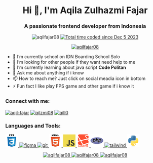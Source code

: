 <h1 align="center">Hi 👋, I'm Aqila Zulhazmi Fajar</h1>
<h3 align="center">A passionate frontend developer from Indonesia</h3>

<p align="center">
  <img src="https://komarev.com/ghpvc/?username=aqilfajar08&label=Profile%20views&color=0e75b6&style=flat" alt="aqilfajar08" />
  <a href="https://wakatime.com/@018c37d8-44f8-4552-b444-2e13d0a68dbc"><img src="https://wakatime.com/badge/user/018c37d8-44f8-4552-b444-2e13d0a68dbc.svg" alt="Total time coded since Dec 5 2023" /></a>
</p>

<p align="center">
  <a href="https://github.com/ryo-ma/github-profile-trophy"><img src="https://github-profile-trophy.vercel.app/?username=aqilfajar08" alt="aqilfajar08" /></a> </pimg>
</p>

- 🏫 I’m currently school on IDN Boarding School Solo
- 🤝 I’m looking for other people if they want need help to me
- 🌱 I’m currently learning about java script **Code Politan**
- 💬 Ask me about anything if i know
- 📫 How to reach me? Just click on social meadia icon in bottom
- ⚡ Fun fact I like play FPS game and other game if i know it

<h3 align="left">Connect with me:</h3>
<p align="left">
<a href="https://www.linkedin.com/in/aqil-fajar-394911296/" target="blank"><img align="center" src="https://raw.githubusercontent.com/rahuldkjain/github-profile-readme-generator/master/src/images/icons/Social/linked-in-alt.svg" alt="aqil-fajar" height="30" width="40" /></a>
<a href="https://instagram.com/qilzmi08" target="blank"><img align="center" src="https://raw.githubusercontent.com/rahuldkjain/github-profile-readme-generator/master/src/images/icons/Social/instagram.svg" alt="qilzmi08" height="30" width="40" /></a>
<a href="https://discord.gg/qill0" target="blank"><img align="center" src="https://raw.githubusercontent.com/rahuldkjain/github-profile-readme-generator/master/src/images/icons/Social/discord.svg" alt="qill0" height="30" width="40" /></a>
</p>

<h3 align="left">Languages and Tools:</h3>
<p align="left"> <a href="https://www.w3schools.com/css/" target="_blank" rel="noreferrer"> <img src="https://raw.githubusercontent.com/devicons/devicon/master/icons/css3/css3-original-wordmark.svg" alt="css3" width="40" height="40"/> </a> <a href="https://www.figma.com/" target="_blank" rel="noreferrer"> <img src="https://www.vectorlogo.zone/logos/figma/figma-icon.svg" alt="figma" width="40" height="40"/> </a> <a href="https://git-scm.com/" target="_blank" rel="noreferrer"> <img src="https://www.vectorlogo.zone/logos/git-scm/git-scm-icon.svg" alt="git" width="40" height="40"/> </a> <a href="https://www.w3.org/html/" target="_blank" rel="noreferrer"> <img src="https://raw.githubusercontent.com/devicons/devicon/master/icons/html5/html5-original-wordmark.svg" alt="html5" width="40" height="40"/> </a> <a href="https://developer.mozilla.org/en-US/docs/Web/JavaScript" target="_blank" rel="noreferrer"> <img src="https://raw.githubusercontent.com/devicons/devicon/master/icons/javascript/javascript-original.svg" alt="javascript" width="40" height="40"/> </a> <a href="https://laravel.com/" target="_blank" rel="noreferrer"> <img src="https://raw.githubusercontent.com/devicons/devicon/master/icons/laravel/laravel-plain-wordmark.svg" alt="laravel" width="40" height="40"/> </a> <a href="https://www.php.net" target="_blank" rel="noreferrer"> <img src="https://raw.githubusercontent.com/devicons/devicon/master/icons/php/php-original.svg" alt="php" width="40" height="40"/> </a> <a href="https://tailwindcss.com/" target="_blank" rel="noreferrer"> <img src="https://www.vectorlogo.zone/logos/tailwindcss/tailwindcss-icon.svg" alt="tailwind" width="40" height="40"/> </a>
<a href="https://www.python.org" target="_blank" rel="noreferrer"> <img src="https://raw.githubusercontent.com/devicons/devicon/master/icons/python/python-original.svg" alt="python" width="40" height="40"/> </a> <a href="https://tailwindcss.com/" target="_blank" rel="noreferrer">
</p>

<p align="center">
  <img src="https://github-readme-stats.vercel.app/api?username=aqilfajar08&show_icons=true&count_private=true&bg_color=00000000&text_color=808080&hide_border=true" alt="aqilfajar08" />
  <img src="https://github-readme-streak-stats.herokuapp.com?user=aqilfajar08&theme=onedark&hide_border=true&background=00000000&stroke=80808080" alt="aqilfajar08" />
  <a href="https://wakatime.com/@aqilfajar08"> <img src="https://github-readme-stats.vercel.app/api/wakatime?username=aqilfajar08&show_icons=true&layout=compact&bg_color=00000000&text_color=808080&hide_border=true&range=all_time" alt="aqilfajar08" /> </a>
</p>
